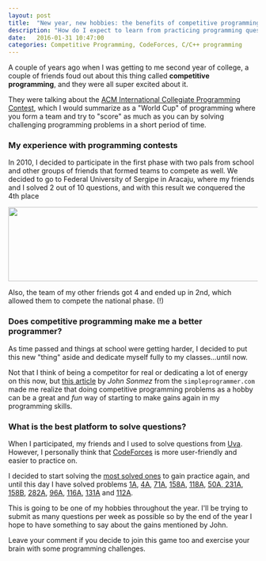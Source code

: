 ```yaml
---
layout: post
title:  "New year, new hobbies: the benefits of competitive programming"
description: "How do I expect to learn from practicing programming questions"
date:   2016-01-31 10:47:00
categories: Competitive Programming, CodeForces, C/C++ programming
---
```


A couple of years ago when I was getting to me second year of college, a couple of friends foud out about this thing called **competitive programming**, and they were all super excited about it. 

They were talking about the <a href="https://en.wikipedia.org/wiki/ACM_International_Collegiate_Programming_Contest" target="_blanket">ACM International Collegiate Programming Contest</a>, which I would summarize as a "World Cup" of programming where you form a team and try to "score" as much as you can by solving challenging programming problems in a short period of time.

### **My experience with programming contests**

In 2010, I decided to participate in the first phase with two pals from school and other groups of friends that formed teams to compete as well. We decided to go to Federal University of Sergipe in Aracaju, where my friends and I solved 2 out of 10 questions, and with this result we conquered the 4th place

<img src="http://toribeiro.com/static/img/team.png" width="1275" height="150" class="img-responsive center-block" />

Also, the team of my other friends got 4 and ended up in 2nd, which allowed them to compete the national phase. (!) 

### **Does competitive programming make me a better programmer?**

As time passed and things at school were getting harder, I decided to put this new "thing" aside and dedicate myself fully to my classes...until now.

Not that I think of being a competitor for real or dedicating a lot of energy on this now, but <a href="http://simpleprogrammer.com/2010/04/02/so-you-want-to-become-a-better-programmer-topcoder/" target="_blanket">this article</a> by *John Sonmez* from the `simpleprogrammer.com` made me realize that doing competitive programming problems as a hobby can be a great and *fun* way of starting to make gains again in my programming skills.

### **What is the best platform to solve questions?**

When I participated, my friends and I used to solve questions from <a href="https://uva.onlinejudge.org/">Uva</a>. However, I personally think that <a href="http://codeforces.com/">CodeForces</a> is more user-friendly and easier to practice on.

I decided to start solving the <a href="http://codeforces.com/problemset?order=BY_SOLVED_DESC" target="_blanket">most solved ones</a> to gain practice again, and until this day I have solved problems <a href="http://codeforces.com/problemset/problem/1/A" target="_blanket">1A</a>, <a href="http://codeforces.com/problemset/problem/4/A" target="_blanket">4A</a>, <a href="http://codeforces.com/problemset/problem/71/A" target="_blanket">71A</a>, <a href="http://codeforces.com/problemset/problem/158/A" target="_blanket">158A</a>, <a href="http://codeforces.com/problemset/problem/118/A" target="_blanket">118A</a>, <a href="http://codeforces.com/problemset/problem/50/A" target="_blanket">50A</a>,<a href="http://codeforces.com/problemset/problem/231/A" target="_blanket"> 231A</a>, <a href="http://codeforces.com/problemset/problem/158/B" target="_blanket">158B</a>, <a href="http://codeforces.com/problemset/problem/282/A" target="_blanket">282A</a>, <a href="http://codeforces.com/problemset/problem/96/A" target="_blanket">96A</a>, <a href="http://codeforces.com/problemset/problem/116/A" target="_blanket">116A</a>, <a href="http://codeforces.com/problemset/problem/131/A" target="_blanket">131A</a> and <a href="http://codeforces.com/problemset/problem/112/A" target="_blanket">112A</a>. 

This is going to be one of my hobbies throughout the year. I'll be trying to submit as many questions per week as possible so by the end of the year I hope to have something to say about the gains mentioned by John.

Leave your comment if you decide to join this game too and exercise your brain with some programming challenges. 






